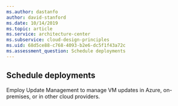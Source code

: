```yaml
---
ms.author: dastanfo
author: david-stanford
ms.date: 10/14/2019
ms.topic: article
ms.service: architecture-center
ms.subservice: cloud-design-principles
ms.uid: 68d5ce88-c768-4093-b2e6-dc5f1f43a72c
ms.assessment_question: Schedule deployments
---
```

## Schedule deployments

Employ Update Management to manage VM updates in Azure, on- premises, or in other cloud providers.

